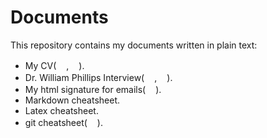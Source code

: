 # Documents

This repository contains my documents written in plain text:

- My CV(<img src="https://cdn.jsdelivr.net/gh/hampusborgos/country-flags@main/svg/gb.svg" width="16">,<img src="https://cdn.jsdelivr.net/gh/hampusborgos/country-flags@main/svg/es.svg" width="16">).
- Dr. William Phillips Interview(<img src="https://cdn.jsdelivr.net/gh/hampusborgos/country-flags@main/svg/gb.svg" width="16">,<img src="https://cdn.jsdelivr.net/gh/hampusborgos/country-flags@main/svg/es.svg" width="16">).
- My html signature for emails(<img src="https://cdn.jsdelivr.net/gh/hampusborgos/country-flags@main/svg/es.svg" width="16">).
- Markdown cheatsheet.
- Latex cheatsheet.
- git cheatsheet(<img src="https://cdn.jsdelivr.net/gh/hampusborgos/country-flags@main/svg/es.svg" width="16">).
